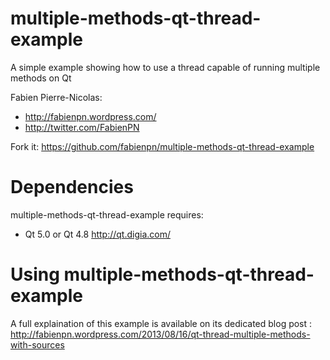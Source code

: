 multiple-methods-qt-thread-example
==================================

A simple example showing how to use a thread capable of running multiple methods on Qt

Fabien Pierre-Nicolas:
* http://fabienpn.wordpress.com/
* http://twitter.com/FabienPN

Fork it: https://github.com/fabienpn/multiple-methods-qt-thread-example

# Dependencies

multiple-methods-qt-thread-example requires:

* Qt 5.0 or Qt 4.8 http://qt.digia.com/


# Using multiple-methods-qt-thread-example

A full explaination of this example is available on its dedicated blog post : http://fabienpn.wordpress.com/2013/08/16/qt-thread-multiple-methods-with-sources
